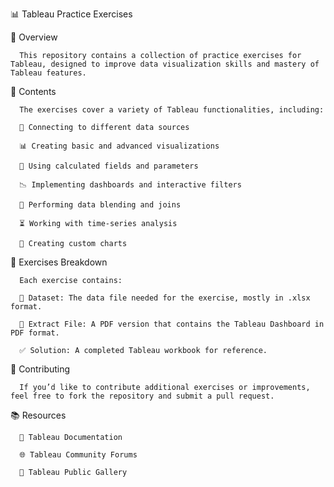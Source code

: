 📊 Tableau Practice Exercises

📌 Overview

      This repository contains a collection of practice exercises for Tableau, designed to improve data visualization skills and mastery of Tableau features.

📂 Contents

      The exercises cover a variety of Tableau functionalities, including:

      🔗 Connecting to different data sources

      📊 Creating basic and advanced visualizations

      🧮 Using calculated fields and parameters

      📉 Implementing dashboards and interactive filters

      🔄 Performing data blending and joins

      ⏳ Working with time-series analysis

      🎨 Creating custom charts

📖 Exercises Breakdown

      Each exercise contains:

      📁 Dataset: The data file needed for the exercise, mostly in .xlsx format.

      📜 Extract File: A PDF version that contains the Tableau Dashboard in PDF format.

      ✅ Solution: A completed Tableau workbook for reference.

🤝 Contributing

      If you’d like to contribute additional exercises or improvements, feel free to fork the repository and submit a pull request.

📚 Resources

      📘 Tableau Documentation

      🌐 Tableau Community Forums

      🎨 Tableau Public Gallery


